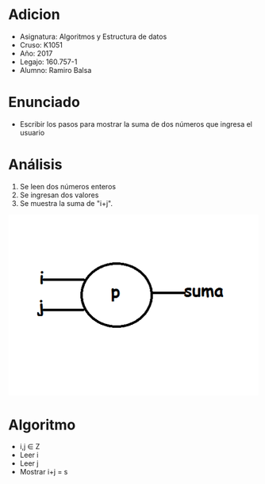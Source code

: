 # Adicion

* Asignatura: Algoritmos y Estructura de datos
* Cruso: K1051
* Año: 2017
* Legajo: 160.757-1
* Alumno: Ramiro Balsa

# Enunciado

* Escribir los pasos para mostrar la suma de dos números que ingresa el usuario

# Análisis

1. Se leen dos números enteros
2. Se ingresan dos valores
3. Se muestra la suma de "i+j".

![Imagen](Adición.png) 

# Algoritmo 

* i,j ∈ Z
* Leer i
* Leer j
* Mostrar i+j = s








